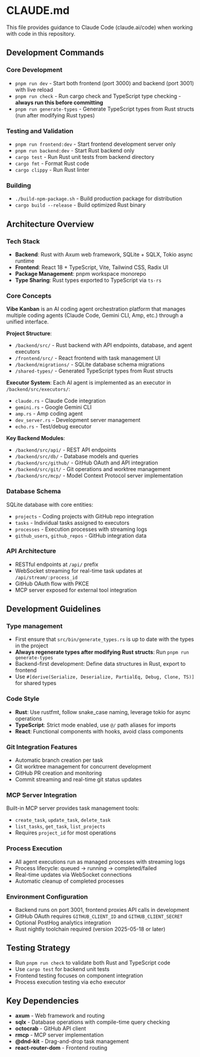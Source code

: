 # CLAUDE.md

This file provides guidance to Claude Code (claude.ai/code) when working with code in this repository.

## Development Commands

### Core Development
- `pnpm run dev` - Start both frontend (port 3000) and backend (port 3001) with live reload
- `pnpm run check` - Run cargo check and TypeScript type checking - **always run this before committing**
- `pnpm run generate-types` - Generate TypeScript types from Rust structs (run after modifying Rust types)

### Testing and Validation
- `pnpm run frontend:dev` - Start frontend development server only
- `pnpm run backend:dev` - Start Rust backend only
- `cargo test` - Run Rust unit tests from backend directory
- `cargo fmt` - Format Rust code
- `cargo clippy` - Run Rust linter

### Building
- `./build-npm-package.sh` - Build production package for distribution
- `cargo build --release` - Build optimized Rust binary

## Architecture Overview

### Tech Stack
- **Backend**: Rust with Axum web framework, SQLite + SQLX, Tokio async runtime
- **Frontend**: React 18 + TypeScript, Vite, Tailwind CSS, Radix UI
- **Package Management**: pnpm workspace monorepo
- **Type Sharing**: Rust types exported to TypeScript via `ts-rs`

### Core Concepts

**Vibe Kanban** is an AI coding agent orchestration platform that manages multiple coding agents (Claude Code, Gemini CLI, Amp, etc.) through a unified interface.

**Project Structure**:
- `/backend/src/` - Rust backend with API endpoints, database, and agent executors
- `/frontend/src/` - React frontend with task management UI
- `/backend/migrations/` - SQLite database schema migrations
- `/shared-types/` - Generated TypeScript types from Rust structs

**Executor System**: Each AI agent is implemented as an executor in `/backend/src/executors/`:
- `claude.rs` - Claude Code integration
- `gemini.rs` - Google Gemini CLI
- `amp.rs` - Amp coding agent  
- `dev_server.rs` - Development server management
- `echo.rs` - Test/debug executor

**Key Backend Modules**:
- `/backend/src/api/` - REST API endpoints
- `/backend/src/db/` - Database models and queries
- `/backend/src/github/` - GitHub OAuth and API integration
- `/backend/src/git/` - Git operations and worktree management
- `/backend/src/mcp/` - Model Context Protocol server implementation

### Database Schema
SQLite database with core entities:
- `projects` - Coding projects with GitHub repo integration
- `tasks` - Individual tasks assigned to executors
- `processes` - Execution processes with streaming logs
- `github_users`, `github_repos` - GitHub integration data

### API Architecture
- RESTful endpoints at `/api/` prefix
- WebSocket streaming for real-time task updates at `/api/stream/:process_id`
- GitHub OAuth flow with PKCE
- MCP server exposed for external tool integration

## Development Guidelines

### Type management
- First ensure that `src/bin/generate_types.rs` is up to date with the types in the project
- **Always regenerate types after modifying Rust structs**: Run `pnpm run generate-types`
- Backend-first development: Define data structures in Rust, export to frontend
- Use `#[derive(Serialize, Deserialize, PartialEq, Debug, Clone, TS)]` for shared types

### Code Style
- **Rust**: Use rustfmt, follow snake_case naming, leverage tokio for async operations
- **TypeScript**: Strict mode enabled, use `@/` path aliases for imports
- **React**: Functional components with hooks, avoid class components

### Git Integration Features
- Automatic branch creation per task
- Git worktree management for concurrent development
- GitHub PR creation and monitoring
- Commit streaming and real-time git status updates

### MCP Server Integration
Built-in MCP server provides task management tools:
- `create_task`, `update_task`, `delete_task`
- `list_tasks`, `get_task`, `list_projects`
- Requires `project_id` for most operations

### Process Execution
- All agent executions run as managed processes with streaming logs
- Process lifecycle: queued → running → completed/failed
- Real-time updates via WebSocket connections
- Automatic cleanup of completed processes

### Environment Configuration
- Backend runs on port 3001, frontend proxies API calls in development
- GitHub OAuth requires `GITHUB_CLIENT_ID` and `GITHUB_CLIENT_SECRET`
- Optional PostHog analytics integration
- Rust nightly toolchain required (version 2025-05-18 or later)

## Testing Strategy
- Run `pnpm run check` to validate both Rust and TypeScript code
- Use `cargo test` for backend unit tests
- Frontend testing focuses on component integration
- Process execution testing via echo executor

## Key Dependencies
- **axum** - Web framework and routing
- **sqlx** - Database operations with compile-time query checking  
- **octocrab** - GitHub API client
- **rmcp** - MCP server implementation
- **@dnd-kit** - Drag-and-drop task management
- **react-router-dom** - Frontend routing
